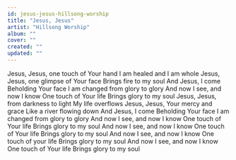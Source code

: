 ```yaml
---
id: jesus-jesus-hillsong-worship
title: "Jesus, Jesus"
artist: "Hillsong Worship"
album: ""
cover: ""
created: ""
updated: ""
---
```


Jesus, Jesus, one touch of Your hand
I am healed and I am whole
Jesus, Jesus, one glimpse of Your face
Brings fire to my soul
And Jesus, I come
Beholding Your face
I am changed from glory to glory
And now I see, and now I know
One touch of Your life
Brings glory to my soul
Jesus, Jesus, from darkness to light
My life overflows
Jesus, Jesus, Your mercy and grace
Like a river flowing down
And Jesus, I come
Beholding Your face
I am changed from glory to glory
And now I see, and now I know
One touch of Your life
Brings glory to my soul
And now I see, and now I know
One touch of Your life
Brings glory to my soul
And now I see, and now I know
One touch of your life
Brings glory to my soul
And now I see, and now I know
One touch of Your life
Brings glory to my soul